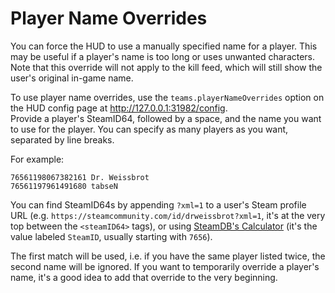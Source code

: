# Player Name Overrides

You can force the HUD to use a manually specified name for a player.
This may be useful if a player's name is too long or uses unwanted characters.
Note that this override will not apply to the kill feed, which will still show the user's original in-game name.

To use player name overrides, use the `teams.playerNameOverrides` option on the HUD config page at http://127.0.0.1:31982/config.  
Provide a player's SteamID64, followed by a space, and the name you want to use for the player.
You can specify as many players as you want, separated by line breaks.

For example:
```
76561198067382161 Dr. Weissbrot
76561197961491680 tabseN
```

You can find SteamID64s by appending `?xml=1` to a user's Steam profile URL (e.g. `https://steamcommunity.com/id/drweissbrot?xml=1`, it's at the very top between the `<steamID64>` tags), or using [SteamDB's Calculator](https://steamdb.info/calculator) (it's the value labeled `SteamID`, usually starting with `7656`).

The first match will be used, i.e. if you have the same player listed twice, the second name will be ignored.
If you want to temporarily override a player's name, it's a good idea to add that override to the very beginning.
